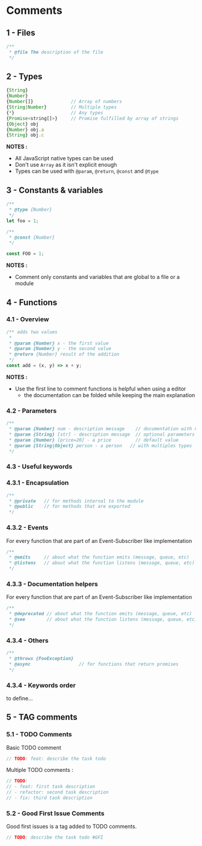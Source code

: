 # Comments

## 1 - Files

```js
/**
 * @file The description of the file
 */
```

## 2 - Types

```js
{String}
{Number}
{Number[]}              // Array of numbers
{String|Number}         // Multiple types
{*}                     // Any types
{Promise<string[]>}     // Promise fulfilled by array of strings
{Object} obj
{Number} obj.a
{String} obj.c
```

**NOTES :**

- All JavaScript native types can be used
- Don't use `Array` as it isn't explicit enough
- Types can be used with `@param`, `@return`, `@const` and `@type`

## 3 - Constants & variables

```js
/**
 * @type {Number}
 */
let foo = 1;
```

```js
/**
 * @const {Number}
 */

const FOO = 1;
```

**NOTES :**

- Comment only constants and variables that are global to a file or a module

## 4 - Functions

### 4.1 - Overview

```js
/** adds two values
 *
 * @param {Number} x - the first value
 * @param {Number} y - the second value
 * @return {Number} result of the addition
 */
const add = (x, y) => x + y;
```

**NOTES :**

- Use the first line to comment functions is helpful when using a editor
  - the documentation can be folded while keeping the main explanation

### 4.2 - Parameters

```js
/**
 * @param {Number} num - description message    // documentation with name type and description
 * @param {String} [str] - description message  // optional parameters
 * @param {Number} [price=20] - a price         // default value
 * @param {String|Object} person - a person   // with multiples types
 */
```

### 4.3 - Useful keywords

### 4.3.1 - Encapsulation

```js
/**
 * @private   // for methods internal to the module
 * @public    // for methods that are exported
 */
```

### 4.3.2 - Events

For every function that are part of an Event-Subscriber like implementation

```js
/**
 * @emits     // about what the function emits (message, queue, etc)
 * @listens   // about what the function listens (message, queue, etc)
 */
```

### 4.3.3 - Documentation helpers

For every function that are part of an Event-Subscriber like implementation

```js
/**
 * @deprecated // about what the function emits (message, queue, etc)
 * @see        // about what the function listens (message, queue, etc)
 */
```

### 4.3.4 - Others

```js
/**
 * @throws {FooException}
 * @async                  // for functions that return promises
 */
```

### 4.3.4 - Keywords order

to define...

## 5 - TAG comments

### 5.1 - TODO Comments

Basic TODO comment

```js
// TODO: feat: describe the task todo
```

Multiple TODO comments :

```js
// TODO:
// - feat: first task description
// - refactor: second task description
// - fix: third task description
```

### 5.2 - Good First Issue Comments

Good first issues is a tag added to TODO comments.

```js
// TODO: describe the task todo #GFI
```
